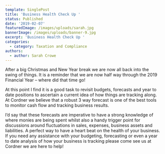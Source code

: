 ```yaml
---
template: SinglePost
title: 'Business Health Check Up '
status: Published
date: '2019-02-07'
featuredImage: /images/uploads/sarah.jpg
bannerImage: /images/uploads/banner-9.jpg
excerpt: 'Business Health Check Up '
categories:
  - category: Taxation and Compliance
authors:
  - author: Sarah Crowe
---
```

After a big Christmas and New Year break we are now all back into the swing of things. It is a reminder that we are now half way through the 2019 Financial Year – where did that time go!

At this point I find it is a good task to revisit budgets, forecasts and year to date positions to ascertain a current idea of how things are tracking along. At Cordner we believe that a robust 3 way forecast is one of the best tools to monitor cash flow and tracking business results.

I’d say that these forecasts are imperative to have a strong knowledge of where monies are being spent whilst also a handy trigger point for discussions around fluctuations in sales, expenses, business assets and liabilities. A perfect way to have a heart beat on the health of your business. If you need any assistance with your budgeting, forecasting or even a year to date analysis of how your business is tracking please come see us at Cordner we are here to help!
